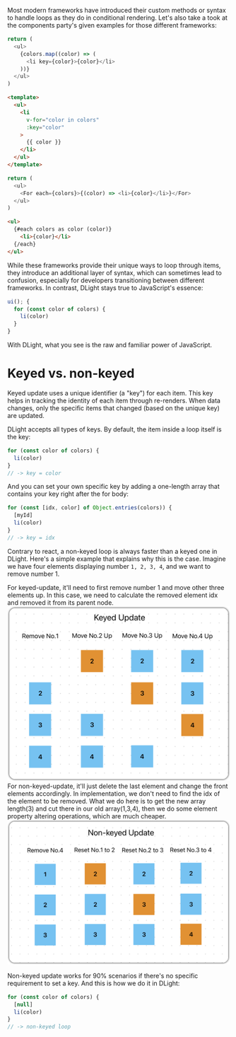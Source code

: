Most modern frameworks have introduced their custom methods or syntax to handle loops as they do in conditional rendering. Let's also take a took at the components party's given examples for those different frameworks:

```js [react]
return (
  <ul>
    {colors.map((color) => (
      <li key={color}>{color}</li>
    ))}
  </ul>
)
```

```html [vue]
<template>
  <ul>
    <li
      v-for="color in colors"
      :key="color"
    >
      {{ color }}
    </li>
  </ul>
</template>
```

```js [solid]
return (
  <ul>
    <For each={colors}>{(color) => <li>{color}</li>}</For>
  </ul>
)
```

```html [svelte]
<ul>
  {#each colors as color (color)}
    <li>{color}</li>
  {/each}
</ul>
```

While these frameworks provide their unique ways to loop through items, they introduce an additional layer of syntax, which can sometimes lead to confusion, especially for developers transitioning between different frameworks. In contrast, DLight stays true to JavaScript's essence:

```js [dlight]
ui(); {
  for (const color of colors) {
    li(color)
  }
}
```

With DLight, what you see is the raw and familiar power of JavaScript.

# Keyed vs. non-keyed
Keyed update uses a unique identifier (a "key") for each item. This key helps in tracking the identity of each item through re-renders. When data changes, only the specific items that changed (based on the unique key) are updated.

DLight accepts all types of keys. By default, the item inside a loop itself is the key:
```js
for (const color of colors) {
  li(color)
}
// -> key = color
```
And you can set your own specific key by adding a one-length array that contains your key right after the for body:
```js
for (const [idx, color] of Object.entries(colors)) { 
  [myId]
  li(color)
}
// -> key = idx
```
Contrary to react, a non-keyed loop is always faster than a keyed one in DLight. Here's a simple example that explains why this is the case. Imagine we have four elements displaying number `1, 2, 3, 4`, and we want to remove number 1.

For keyed-update, it'll need to first remove number 1 and move other three elements up. In this case, we need to calculate the removed element idx and removed it from its parent node.
![keyed-update](../imgs/keyed-update.png)
For non-keyed-update, it'll just delete the last element and change the front elements accordingly. In implementation, we don't need to find the idx of the element to be removed. What we do here is to get the new array length(3) and cut there in our old array(1,3,4), then we do some element property altering operations, which are much cheaper.
![non-keyed-update](../imgs/non-keyed-update.png)

Non-keyed update works for 90% scenarios if there's no specific requirement to set a key. And this is how we do it in DLight:
```js
for (const color of colors) { 
  [null]
  li(color)
} 
// -> non-keyed loop
```
